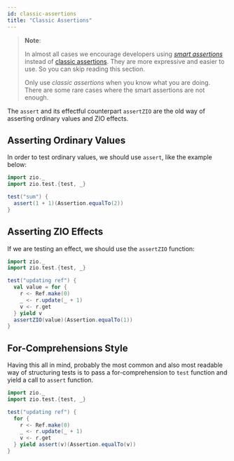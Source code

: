 ```yaml
---
id: classic-assertions
title: "Classic Assertions"
---
```


> **Note**:
>
> In almost all cases we encourage developers using _[smart assertions](smart-assertions.md)_ instead of [classic assertions](classic-assertions.md). They are more expressive and easier to use. So you can skip reading this section.
>
> Only use _classic assertions_ when you know what you are doing. There are some rare cases where the smart assertions are not enough.

The `assert` and its effectful counterpart `assertZIO` are the old way of asserting ordinary values and ZIO effects.

## Asserting Ordinary Values

In order to test ordinary values, we should use `assert`, like the example below:

```scala mdoc:compile-only
import zio._
import zio.test.{test, _}

test("sum") {
  assert(1 + 1)(Assertion.equalTo(2))
}
```

## Asserting ZIO Effects

If we are testing an effect, we should use the `assertZIO` function:

```scala mdoc:compile-only
import zio._
import zio.test.{test, _}

test("updating ref") {
  val value = for {
    r <- Ref.make(0)
    _ <- r.update(_ + 1)
    v <- r.get
  } yield v
  assertZIO(value)(Assertion.equalTo(1))
}
```

## For-Comprehensions Style

Having this all in mind, probably the most common and also most readable way of structuring tests is to pass a for-comprehension to `test` function and yield a call to `assert` function.

```scala mdoc:compile-only
import zio._
import zio.test.{test, _}

test("updating ref") {
  for {
    r <- Ref.make(0)
    _ <- r.update(_ + 1)
    v <- r.get
  } yield assert(v)(Assertion.equalTo(v))
} 
```

